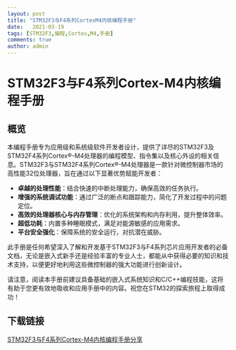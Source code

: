 ```yaml
---
layout: post
title: "STM32F3与F4系列CortexM4内核编程手册"
date:   2021-03-19
tags: [STM32F3,编程,Cortex,M4,手册]
comments: true
author: admin
---
```

# STM32F3与F4系列Cortex-M4内核编程手册

## 概览

本编程手册专为应用级和系统级软件开发者设计，提供了详尽的STM32F3及STM32F4系列Cortex®-M4处理器的编程模型、指令集以及核心外设的相关信息。STM32F3与STM32F4系列Cortex®-M4处理器是一款针对微控制器市场的高性能32位处理器，旨在通过以下显著优势赋能开发者：

- **卓越的处理性能**：结合快速的中断处理能力，确保高效的任务执行。
- **增强的系统调试功能**：通过广泛的断点和跟踪能力，简化了开发过程中的问题定位。
- **高效的处理器核心与内存管理**：优化的系统架构和内存利用，提升整体效率。
- **超低功耗**：内置多种睡眠模式，满足对能源敏感的应用需求。
- **平台安全强化**：保障系统的安全运行，对抗潜在威胁。

此手册是任何希望深入了解和开发基于STM32F3与F4系列芯片应用开发者的必备文档，无论是嵌入式新手还是经验丰富的专业人士，都能从中获得必要的知识和技术支持，以便更好地利用这些微控制器的强大功能进行创新设计。

请注意，阅读本手册前建议具备基础的嵌入式系统知识和C/C++编程技能，这将有助于您更有效地吸收和应用手册中的内容。祝您在STM32的探索旅程上取得成功！

## 下载链接

[STM32F3与F4系列Cortex-M4内核编程手册分享](https://pan.quark.cn/s/ccc35ad9fd29)